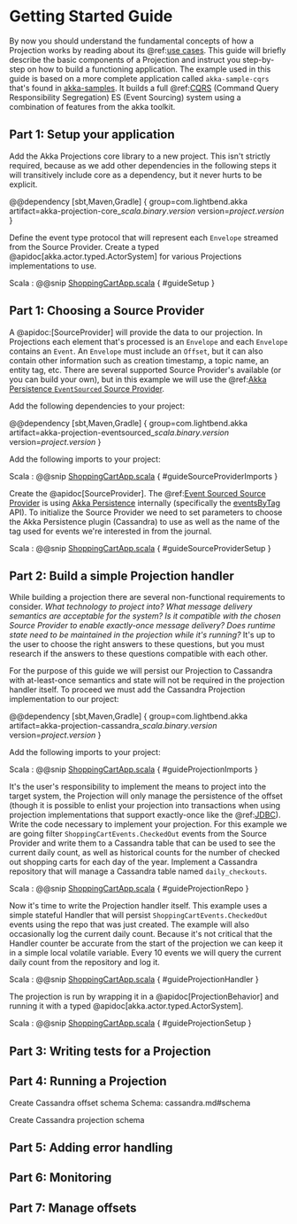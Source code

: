 # Getting Started Guide

By now you should understand the fundamental concepts of how a Projection works by reading about its @ref:[use cases](use-cases.md).
This guide will briefly describe the basic components of a Projection and instruct you step-by-step on how to build a functioning application.
The example used in this guide is based on a more complete application called `akka-sample-cqrs` that's found in [akka-samples](https://github.com/akka/akka-samples/). 
It builds a full @ref:[CQRS](use-cases.md#command-query-responsibility-segregation-cqrs-) (Command Query Responsibility Segregation) ES (Event Sourcing) system using a combination of features from the akka toolkit.

## Part 1: Setup your application

Add the Akka Projections core library to a new project.
This isn't strictly required, because as we add other dependencies in the following steps it will transitively include core as a dependency, but it never hurts to be explicit.

@@dependency [sbt,Maven,Gradle] {
  group=com.lightbend.akka
  artifact=akka-projection-core_$scala.binary.version$
  version=$project.version$
}

Define the event type protocol that will represent each `Envelope` streamed from the Source Provider.
Create a typed @apidoc[akka.actor.typed.ActorSystem] for various Projections implementations to use.

Scala
:  @@snip [ShoppingCartApp.scala](/examples/src/test/scala/docs/guide/ShoppingCartApp.scala) { #guideSetup }

## Part 1: Choosing a Source Provider

A @apidoc:[SourceProvider] will provide the data to our projection. 
In Projections each element that's processed is an `Envelope` and each `Envelope` contains an `Event`.
An `Envelope` must include an `Offset`, but it can also contain other information such as creation timestamp, a topic name, an entity tag, etc.
There are several supported Source Provider's available (or you can build your own), but in this example we will use the @ref:[Akka Persistence `EventSourced` Source Provider](eventsourced.md).

Add the following dependencies to your project:

@@dependency [sbt,Maven,Gradle] {
  group=com.lightbend.akka
  artifact=akka-projection-eventsourced_$scala.binary.version$
  version=$project.version$
}

Add the following imports to your project:

Scala
:  @@snip [ShoppingCartApp.scala](/examples/src/test/scala/docs/guide/ShoppingCartApp.scala) { #guideSourceProviderImports }

Create the @apidoc[SourceProvider].
The @ref:[Event Sourced Source Provider](eventsourced.md) is using [Akka Persistence](https://doc.akka.io/docs/akka/current/typed/persistence.html) internally (specifically the [eventsByTag](https://doc.akka.io/docs/akka/current/persistence-query.html#eventsbytag-and-currenteventsbytag) API).
To initialize the Source Provider we need to set parameters to choose the Akka Persistence plugin (Cassandra) to use as well as the name of the tag used for events we're interested in from the journal.

Scala
:  @@snip [ShoppingCartApp.scala](/examples/src/test/scala/docs/guide/ShoppingCartApp.scala) { #guideSourceProviderSetup }

## Part 2: Build a simple Projection handler

While building a projection there are several non-functional requirements to consider.
_What technology to project into? What message delivery semantics are acceptable for the system? Is it compatible with the chosen Source Provider to enable exactly-once message delivery? Does runtime state need to be maintained in the projection while it's running?_
It's up to the user to choose the right answers to these questions, but you must research if the answers to these questions compatible with each other.

For the purpose of this guide we will persist our Projection to Cassandra with at-least-once semantics and state will not be required in the projection handler itself.
To proceed we must add the Cassandra Projection implementation to our project:

@@dependency [sbt,Maven,Gradle] {
  group=com.lightbend.akka
  artifact=akka-projection-cassandra_$scala.binary.version$
  version=$project.version$
}

Add the following imports to your project:

Scala
:  @@snip [ShoppingCartApp.scala](/examples/src/test/scala/docs/guide/ShoppingCartApp.scala) { #guideProjectionImports }

It's the user's responsibility to implement the means to project into the target system, the Projection will only manage the persistence of the offset (though it is possible to enlist your projection into transactions when using projection implementations that support exactly-once like the @ref:[JDBC](jdbc.md)).
Write the code necessary to implement your projection.
For this example we are going filter `ShoppingCartEvents.CheckedOut` events from the Source Provider and write them to a Cassandra table that can be used to see the current daily count, as well as historical counts for the number of checked out shopping carts for each day of the year.
Implement a Cassandra repository that will manage a Cassandra table named `daily_checkouts`.

Scala
:  @@snip [ShoppingCartApp.scala](/examples/src/test/scala/docs/guide/ShoppingCartApp.scala) { #guideProjectionRepo }

Now it's time to write the Projection handler itself.
This example uses a simple stateful Handler that will persist `ShoppingCartEvents.CheckedOut` events using the repo that was just created.
The example will also occasionally log the current daily count.
Because it's not critical that the Handler counter be accurate from the start of the projection we can keep it in a simple local volatile variable.
Every 10 events we will query the current daily count from the repository and log it.

Scala
:  @@snip [ShoppingCartApp.scala](/examples/src/test/scala/docs/guide/ShoppingCartApp.scala) { #guideProjectionHandler }

The projection is run by wrapping it in a @apidoc[ProjectionBehavior] and running it with a typed @apidoc[akka.actor.typed.ActorSystem].

Scala
:  @@snip [ShoppingCartApp.scala](/examples/src/test/scala/docs/guide/ShoppingCartApp.scala) { #guideProjectionSetup }

## Part 3: Writing tests for a Projection



## Part 4: Running a Projection

Create Cassandra offset schema
Schema: cassandra.md#schema

Create Cassandra projection schema

## Part 5: Adding error handling

## Part 6: Monitoring

## Part 7: Manage offsets


